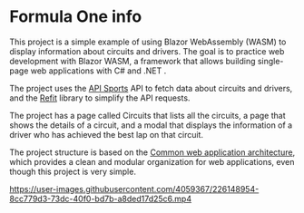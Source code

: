 # Formula One info

This project is a simple example of using Blazor WebAssembly (WASM) to display information about circuits and drivers. The goal is to practice web development with Blazor WASM, a framework that allows building single-page web applications with C# and .NET .

The project uses the [API Sports](https://api-sports.io/) API to fetch data about circuits and drivers, and the [Refit](https://github.com/reactiveui/refit) library to simplify the API requests.

The project has a page called Circuits that lists all the circuits, a page that shows the details of a circuit, and a modal that displays the information of a driver who has achieved the best lap on that circuit.

The project structure is based on the [Common web application architecture](https://learn.microsoft.com/en-us/dotnet/architecture/modern-web-apps-azure/common-web-application-architectures), which provides a clean and modular organization for web applications, even though this project is very simple.



https://user-images.githubusercontent.com/4059367/226148954-8cc779d3-73dc-40f0-bd7b-a8ded17d25c6.mp4

